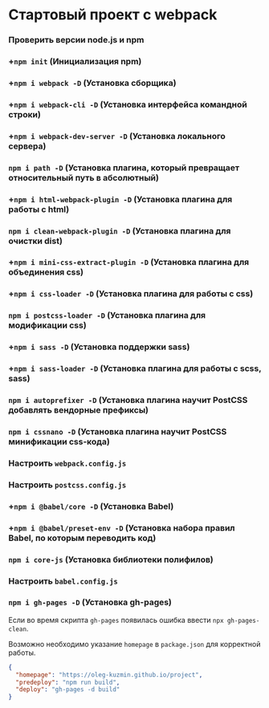 # Стартовый проект с webpack

### Проверить версии node.js и npm

### +`npm init` (Инициализация npm)

### +`npm i webpack -D` (Установка сборщика)

### +`npm i webpack-cli -D` (Установка интерфейса командной строки)

### +`npm i webpack-dev-server -D` (Установка локального сервера)

### `npm i path -D` (Установка плагина, который превращает относительный путь в абсолютный)

### +`npm i html-webpack-plugin -D` (Установка плагина для работы с html)

### `npm i clean-webpack-plugin -D` (Установка плагина для очистки dist)

### +`npm i mini-css-extract-plugin -D` (Установка плагина для объединения css)

### +`npm i css-loader -D` (Установка плагина для работы с css)

### `npm i postcss-loader -D` (Установка плагина для модификации css)

### +`npm i sass -D` (Установка поддержки sass)

### +`npm i sass-loader -D` (Установка плагина для работы c scss, sass)

### `npm i autoprefixer -D` (Установка плагина научит PostCSS добавлять вендорные префиксы)

### `npm i cssnano -D` (Установка плагина научит PostCSS минификации css-кода)

### Настроить `webpack.config.js`

### Настроить `postcss.config.js`

### +`npm i @babel/core -D` (Установка Babel)

### +`npm i @babel/preset-env -D` (Установка набора правил Babel, по которым переводить код)

### `npm i core-js` (Установка библиотеки полифилов)

### Настроить `babel.config.js`

### `npm i gh-pages -D` (Установка gh-pages)

Если во время скрипта `gh-pages` появилась ошибка ввести `npx gh-pages-clean`.

Возможно необходимо указание `homepage` в `package.json` для корректной работы.

```json
{
  "homepage": "https://oleg-kuzmin.github.io/project",
  "predeploy": "npm run build",
  "deploy": "gh-pages -d build"
}
```

